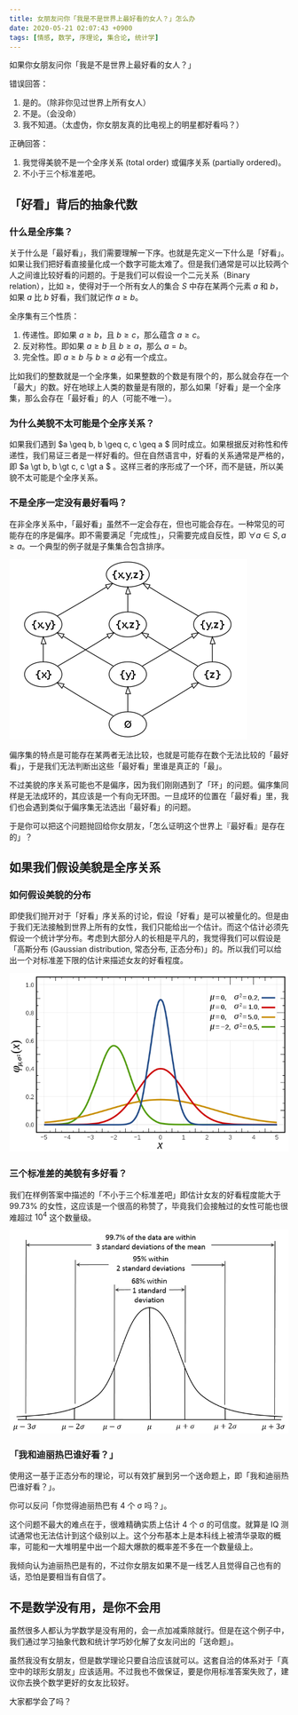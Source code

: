 ```yaml
---
title: 女朋友问你「我是不是世界上最好看的女人？」怎么办
date: 2020-05-21 02:07:43 +0900
tags: [情感, 数学, 序理论, 集合论, 统计学]
---
```


如果你女朋友问你「我是不是世界上最好看的女人？」 

错误回答：

1. 是的。（除非你见过世界上所有女人） 
2. 不是。（会没命） 
3. 我不知道。（太虚伪，你女朋友真的比电视上的明星都好看吗？）

正确回答：

1. 我觉得美貌不是一个全序关系 (total order) 或偏序关系 (partially ordered)。
2. 不小于三个标准差吧。

## 「好看」背后的抽象代数

### 什么是全序集？

关于什么是「最好看」，我们需要理解一下序。也就是先定义一下什么是「好看」。如果让我们把好看直接量化成一个数字可能太难了。但是我们通常是可以比较两个人之间谁比较好看的问题的。于是我们可以假设一个二元关系（Binary relation），比如 $\geq$，使得对于一个所有女人的集合 $S$ 中存在某两个元素 $a$ 和 $b$，如果 $a$ 比 $b$ 好看，我们就记作 $a \geq b$。

全序集有三个性质：

1. 传递性。即如果 $a \geq b$，且 $b \geq c$，那么蕴含 $a \geq c$。
2. 反对称性。即如果 $a \geq b$ 且 $b \geq a$，那么 $a = b$。
3. 完全性。即 $a \geq b$ 与 $b \geq a$ 必有一个成立。

比如我们的整数就是一个全序集，如果整数的个数是有限个的，那么就会存在一个「最大」的数。好在地球上人类的数量是有限的，那么如果「好看」是一个全序集，那么会存在「最好看」的人（可能不唯一）。


### 为什么美貌不太可能是个全序关系？

如果我们遇到 $a \geq b, b \geq c, c \geq a $ 同时成立。如果根据反对称性和传递性，我们易证三者是一样好看的。但在自然语言中，好看的关系通常是严格的，即 $a \gt b, b \gt c, c \gt a $ 。这样三者的序形成了一个环，而不是链，所以美貌不太可能是个全序关系。

### 不是全序一定没有最好看吗？

在非全序关系中，「最好看」虽然不一定会存在，但也可能会存在。一种常见的可能存在的序是偏序。即不需要满足「完成性」，只需要完成自反性，即 $\forall a \in S, a \geq a$。一个典型的例子就是子集集合包含排序。

 ![Hasse diagram of powerset of 3](/assets/images/hasse-diagram.png)

偏序集的特点是可能存在某两者无法比较，也就是可能存在数个无法比较的「最好看」，于是我们无法判断出这些「最好看」里谁是真正的「最」。

不过美貌的序关系可能也不是偏序，因为我们刚刚遇到了「环」的问题。偏序集同样是无法成环的，其应该是一个有向无环图。一旦成环的位置在「最好看」里，我们也会遇到类似于偏序集无法选出「最好看」的问题。

于是你可以把这个问题抛回给你女朋友，「怎么证明这个世界上『最好看』是存在的」？

## 如果我们假设美貌是全序关系

### 如何假设美貌的分布

即使我们抛开对于「好看」序关系的讨论，假设「好看」是可以被量化的。但是由于我们无法接触到世界上所有的女性，我们只能给出一个估计。而这个估计必须先假设一个统计学分布。考虑到大部分人的长相是平凡的，我觉得我们可以假设是「高斯分布 (Gaussian distribution, 常态分布, 正态分布)」的。所以我们可以给出一个对标准差下限的估计来描述女友的好看程度。

![Normal Distribution](/assets/images/normal-distribution.png)

### 三个标准差的美貌有多好看？

我们在样例答案中描述的「不小于三个标准差吧」即估计女友的好看程度能大于 99.73% 的女性，这应该是一个很高的称赞了，毕竟我们会接触过的女性可能也很难超过 $10^4$ 这个数量级。

![Empirical Rule](/assets/images/empirical-rule.png)

### 「我和迪丽热巴谁好看？」

使用这一基于正态分布的理论，可以有效扩展到另一个送命题上，即「我和迪丽热巴谁好看？」。

你可以反问「你觉得迪丽热巴有 4 个 σ 吗？」。

这个问题不最大的难点在于，很难精确实质上估计 4 个 σ 的可信度。就算是 IQ 测试通常也无法估计到这个级别以上。这个分布基本上是本科线上被清华录取的概率，可能和一大堆明星中出一个超大爆款的概率差不多在一个数量级上。

我倾向认为迪丽热巴是有的，不过你女朋友如果不是一线艺人且觉得自己也有的话，恐怕是要相当有自信了。

## 不是数学没有用，是你不会用

虽然很多人都认为学数学是没有用的，会一点加减乘除就行。但是在这个例子中，我们通过学习抽象代数和统计学巧妙化解了女友问出的「送命题」。

虽然我没有女朋友，但是数学理论只要自洽应该就可以。这套自洽的体系对于「真空中的球形女朋友」应该适用。不过我也不做保证，要是你用标准答案失败了，建议你去换个数学更好的女友比较好。

大家都学会了吗？
